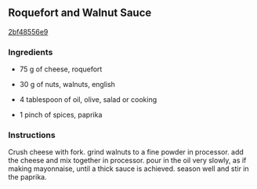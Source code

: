 ## Roquefort and Walnut Sauce

[2bf48556e9](http://www.food.com/recipe/roquefort-and-walnut-sauce-189617)

### Ingredients

 - 75 g of cheese, roquefort

 - 30 g of nuts, walnuts, english

 - 4 tablespoon of oil, olive, salad or cooking

 - 1 pinch of spices, paprika

### Instructions

Crush cheese with fork. grind walnuts to a fine powder in processor. add the cheese and mix together in processor. pour in the oil very slowly, as if making mayonnaise, until a thick sauce is achieved. season well and stir in the paprika.